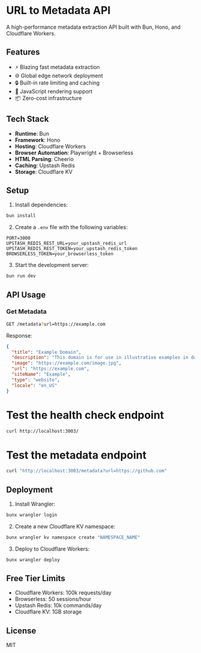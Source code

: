 # URL to Metadata API

A high-performance metadata extraction API built with Bun, Hono, and Cloudflare Workers.

## Features

- ⚡ Blazing fast metadata extraction
- 🌐 Global edge network deployment
- 🔒 Built-in rate limiting and caching
- 🧩 JavaScript rendering support
- 📦 Zero-cost infrastructure

## Tech Stack

- **Runtime**: Bun
- **Framework**: Hono
- **Hosting**: Cloudflare Workers
- **Browser Automation**: Playwright + Browserless
- **HTML Parsing**: Cheerio
- **Caching**: Upstash Redis
- **Storage**: Cloudflare KV

## Setup

1. Install dependencies:
```bash
bun install
```

2. Create a `.env` file with the following variables:
```env
PORT=3000
UPSTASH_REDIS_REST_URL=your_upstash_redis_url
UPSTASH_REDIS_REST_TOKEN=your_upstash_redis_token
BROWSERLESS_TOKEN=your_browserless_token
```

3. Start the development server:
```bash
bun run dev
```

## API Usage

### Get Metadata

```bash
GET /metadata?url=https://example.com
```

Response:
```json
{
  "title": "Example Domain",
  "description": "This domain is for use in illustrative examples in documents.",
  "image": "https://example.com/image.jpg",
  "url": "https://example.com",
  "siteName": "Example",
  "type": "website",
  "locale": "en_US"
}
```

# Test the health check endpoint
```bash
curl http://localhost:3003/
```

# Test the metadata endpoint
```bash
curl "http://localhost:3003/metadata?url=https://github.com"
```

## Deployment

1. Install Wrangler:
```bash
bunx wrangler login
```

2. Create a new Cloudflare KV namespace:
```bash
bunx wrangler kv namespace create "NAMESPACE_NAME"
```

3. Deploy to Cloudflare Workers:
```bash
bunx wrangler deploy
```

## Free Tier Limits

- Cloudflare Workers: 100k requests/day
- Browserless: 50 sessions/hour
- Upstash Redis: 10k commands/day
- Cloudflare KV: 1GB storage

## License

MIT 
